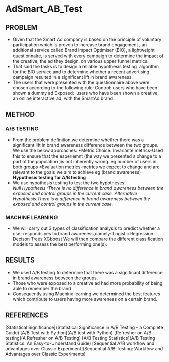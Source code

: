 # AdSmart_AB_Test

## **PROBLEM**

* Given that the  Smart Ad company is based on the principle of voluntary participation which is proven to increase brand engagement ,
  an additional service called Brand Impact Optimiser (BIO), a lightweight questionnaire, is served with every campaign to determine 
  the impact of the creative, the ad they design, on various upper funnel metrics.
* That said the  tasks is to design a reliable hypothesis testing  algorithm for the BIO service and to determine whether a recent advertising
  campaign resulted in a significant    lift in brand awareness.
* The users that were presented with the questionnaire above were chosen according to the following rule:
     Control: users who have been shown a dummy ad
     Exposed:  users who have been shown a creative, an online interactive ad, with the SmartAd brand.
     
     
## **METHOD**
 ### **A/B TESTING**
   * From the problem definition,we determine whether there was a significant lift in brand awareness difference between the two groups.
      We use the below approaches:
       *Metric Choice:
           Invariante metrics-Used this to ensure that the esperiemnt (the way we presented a change to a part of the population )is not inherently 
             wrong. eg number of users in both groups
       *Evaluation metrics-metrics we expect to change and are relevant to the goals we aim to achieve eg (brand awareness)
**Hypothesis testing for A/B testing**
  * We use hypothesis testing to test the two hypotheses:   
       *Null Hypothesis :There is no difference in brand awareness between the exposed and control  groups in the current case.*
       *Alternative Hypothesis:There is a difference in brand awareness between the exposed and       control groups in the current case.*
       
### **MACHINE LEARNING**
 * We will carry out 3 types of classification analysis to predict whether a user responds yes to brand awareness,namely:
        Logistic Regression
        Decison Trees 
        XGboost
     We will then compare the different classification models to assess the best performing one(s).
     
## RESULTS
   * We used A/B testing to determine that there was a significant difference in brand awareness between the groups.
   * Those who were exposed to a creative ad had more probability of being able to remember the brand
   * Consequently,using Machine learning we determined the best features which contribute to users having more awareness on a certain brand.
   
   
## REFERENCES
[Statistical Significance](Statistical Significance in A/B Testing – a Complete Guide)
[A/B Test with Python](A/B test with Python) 
[Refresher on A/B testing](A Refresher on A/B Testing)
[A/B Testing Statistics](A/B Testing Statistics: An Easy-to-Understand Guide)
[Sequential A?B workflow and advantages over Classic Experiment](Sequential A/B Testing: Workflow and Advantages over Classic Experiments)

